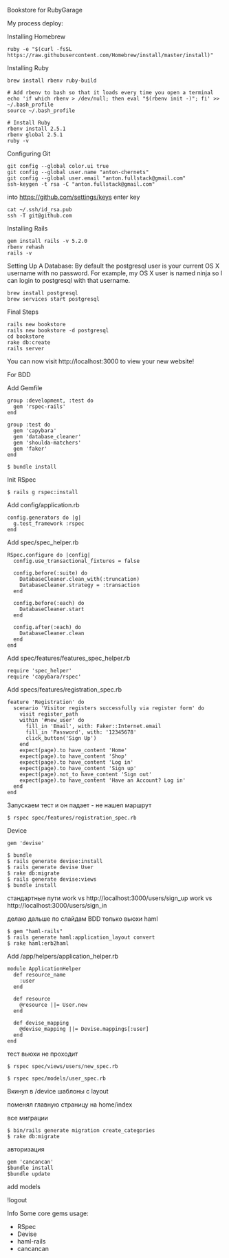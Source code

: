 Bookstore for RubyGarage

My process deploy:

Installing Homebrew
````
ruby -e "$(curl -fsSL https://raw.githubusercontent.com/Homebrew/install/master/install)"
````
Installing Ruby
````
brew install rbenv ruby-build

# Add rbenv to bash so that it loads every time you open a terminal
echo 'if which rbenv > /dev/null; then eval "$(rbenv init -)"; fi' >> ~/.bash_profile
source ~/.bash_profile

# Install Ruby
rbenv install 2.5.1
rbenv global 2.5.1
ruby -v
````
Configuring Git
````
git config --global color.ui true
git config --global user.name "anton-chernets"
git config --global user.email "anton.fullstack@gmail.com"
ssh-keygen -t rsa -C "anton.fullstack@gmail.com"
````
into https://github.com/settings/keys enter key
````
cat ~/.ssh/id_rsa.pub
ssh -T git@github.com
````

Installing Rails

````
gem install rails -v 5.2.0
rbenv rehash
rails -v
````

Setting Up A Database: 
By default the postgresql user is your current OS X username with no password. For example, my OS X user is named ninja so I can login to postgresql with that username.

````
brew install postgresql
brew services start postgresql
````

Final Steps
````
rails new bookstore
rails new bookstore -d postgresql
cd bookstore
rake db:create
rails server
````

You can now visit http://localhost:3000 to view your new website!

For BDD

Add Gemfile

````
group :development, :test do
  gem 'rspec-rails'
end

group :test do
  gem 'capybara'
  gem 'database_cleaner'
  gem 'shoulda-matchers'
  gem 'faker'
end
````

````
$ bundle install
````

Init RSpec

````
$ rails g rspec:install
````

Add config/application.rb
````
config.generators do |g|
  g.test_framework :rspec
end
````

Add spec/spec_helper.rb
````
RSpec.configure do |config|
  config.use_transactional_fixtures = false

  config.before(:suite) do
    DatabaseCleaner.clean_with(:truncation)
    DatabaseCleaner.strategy = :transaction
  end

  config.before(:each) do
    DatabaseCleaner.start
  end

  config.after(:each) do
    DatabaseCleaner.clean
  end
end
````

Add spec/features/features_spec_helper.rb
````
require 'spec_helper'
require 'capybara/rspec'
````

Add specs/features/registration_spec.rb
````
feature 'Registration' do
  scenario 'Visitor registers successfully via register form' do
    visit register_path
    within '#new_user' do
      fill_in 'Email', with: Faker::Internet.email
      fill_in 'Password', with: '12345678'
      click_button('Sign Up')
    end
    expect(page).to have_content 'Home'
    expect(page).to have_content 'Shop'
    expect(page).to have_content 'Log in'
    expect(page).to have_content 'Sign up'
    expect(page).not_to have_content 'Sign out'
    expect(page).to have_content 'Have an Account? Log in'
  end
end
````

Запускаем тест и он падает - не нашел маршрут
````
$ rspec spec/features/registration_spec.rb
````

Device

````
gem 'devise'
````

````
$ bundle
$ rails generate devise:install
$ rails generate devise User
$ rake db:migrate
$ rails generate devise:views
$ bundle install
````
стандартные пути
work vs http://localhost:3000/users/sign_up
work vs http://localhost:3000/users/sign_in

делаю дальше по слайдам  BDD только вьюхи haml
``````
$ gem "haml-rails"
$ rails generate haml:application_layout convert
$ rake haml:erb2haml
``````

Add /app/helpers/application_helper.rb
``````
module ApplicationHelper
  def resource_name
    :user
  end

  def resource
    @resource ||= User.new
  end

  def devise_mapping
    @devise_mapping ||= Devise.mappings[:user]
  end
end

``````

тест вьюхи не проходит
``````
$ rspec spec/views/users/new_spec.rb
``````

``````
$ rspec spec/models/user_spec.rb
``````
Вкинул в /device шаблоны с layout

поменял главную страницу на home/index

все миграции
``````
$ bin/rails generate migration create_categories
$ rake db:migrate
``````

авторизация
``````
gem 'cancancan'
$bundle install
$bundle update
``````

add models

!logout

Info
Some core gems usage:

* RSpec
* Devise
* haml-rails
* cancancan